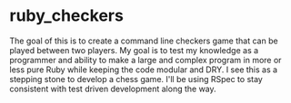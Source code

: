 # ruby_checkers
The goal of this is to create a command line checkers game that can be played between two players. My goal is to test my knowledge as a programmer and ability to make a large and complex program in more or less pure Ruby while keeping the code modular and DRY. I see this as a stepping stone to develop a chess game. I'll be using RSpec to stay consistent with test driven development along the way.
